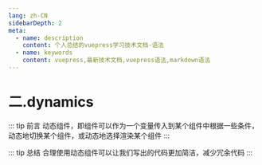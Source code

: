```yaml
---
lang: zh-CN
sidebarDepth: 2
meta:
  - name: description
    content: 个人总结的vuepress学习技术文档-语法
  - name: keywords
    content: vuepress,最新技术文档,vuepress语法,markdown语法
---
```


# 二.dynamics

::: tip 前言
动态组件，即组件可以作为一个变量传入到某个组件中根据一些条件，动态地切换某个组件，或动态地选择渲染某个组件
:::


::: tip 总结
合理使用动态组件可以让我们写出的代码更加简洁，减少冗余代码
:::
